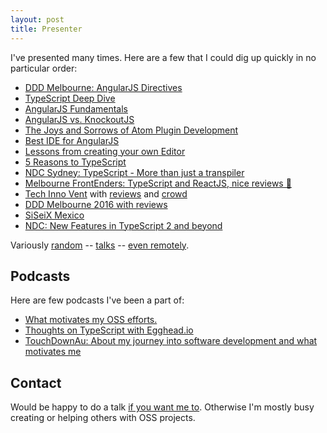 ```yaml
---
layout: post
title: Presenter
---
```

I've presented many times. Here are a few that I could dig up quickly in no particular order:

* [DDD Melbourne: AngularJS Directives](http://blog.picnicsoftware.com/basarat-with-angular-at-ddd-melbourne)
* [TypeScript Deep Dive](http://www.meetup.com/Melbourne-ALT-NET/events/115068682/)
* [AngularJS Fundamentals](http://www.meetup.com/Melbourne-ALT-NET/events/105244942/)
* [AngularJS vs. KnockoutJS](http://www.meetup.com/Melbourne-ALT-NET/events/123024172/)
* [The Joys and Sorrows of Atom Plugin Development](http://lanyrd.com/2015/decompressau/)
* [Best IDE for AngularJS](http://www.meetup.com/AngularJS-Melbourne/events/221359461/)
* [Lessons from creating your own Editor](http://chrisburgess.com.au/what-do-you-know-wdyk-melbourne/)
* [5 Reasons to TypeScript](https://www.webdirections.org/events/wdyk-melb-apr2014/)
* [NDC Sydney: TypeScript - More than just a transpiler](http://ndcsydney.com/speaker/basarat-ali-syed/)
* [Melbourne FrontEnders: TypeScript and ReactJS, nice reviews 🌹](http://www.meetup.com/front-end-developers-javascript/events/231703417/)
* [Tech Inno Vent](https://www.meetup.com/Tech-Inno-Vent/events/232717286/) with [reviews](https://twitter.com/basarat/status/763326794359418880) and [crowd](https://twitter.com/workatcrownbet/status/763563637772464128?refsrc=email&s=11)
* [DDD Melbourne 2016 with reviews](https://twitter.com/AbhayaChauhan/status/764276527244546048)
* [SiSeiX Mexico](https://medium.com/@basarat/siseix-mexico-72f6eee1f322#.c9rfeafaw)
* [NDC: New Features in TypeScript 2 and beyond](https://www.youtube.com/watch?v=Rl-KT-2OBew)


Variously [random](https://twitter.com/PicnicSoftware/status/538111725732507649) -- [talks](http://www.meetup.com/MelbNodeJS/events/222926818/) -- [even remotely](http://www.meetup.com/Adelaide-dotNET/events/231160074/).

## Podcasts
Here are few podcasts I've been a part of:

* [What motivates my OSS efforts.](http://developeronfire.com/episode-146-basarat-ali-syed-niche-and-fire)
* [Thoughts on TypeScript with Egghead.io](https://egghead.simplecast.fm/1c98ec65)
* [TouchDownAu: About my journey into software development and what motivates me](https://itunes.apple.com/au/podcast/5-interview-with-basarat-ali-syed-typescript-expert/id1364772551?i=1000411331685&mt=2)

## Contact
Would be happy to do a talk [if you want me to](https://twitter.com/basarat). Otherwise I'm mostly busy creating or helping others with OSS projects.
